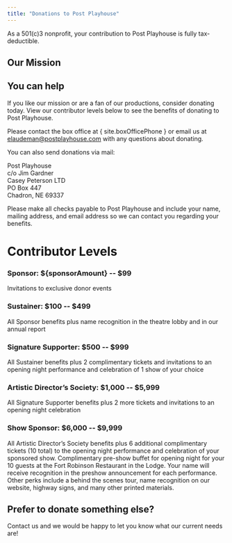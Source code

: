 ```yaml
---
title: "Donations to Post Playhouse"
---
```


<script lang="ts">
  import DonateBtn from "$components/DonateBtn.svelte"
  import Mission from "$components/Mission.md"

  import site from "$data/site"

  const sponsorAmount = site.season - 1967
</script>

<p class="text-center p-2 mb-4">As a 501(c)3 nonprofit, your contribution to Post Playhouse is fully tax-deductible.</p>

<DonateBtn/>

## Our Mission

<Mission/>

## You can help

If you like our mission or are a fan of our productions, consider donating today. View our contributor levels below to see the benefits of donating to Post Playhouse.

<DonateBtn/>

Please contact the box office at { site.boxOfficePhone } or email us at [elaudeman@postplayhouse.com](mailto:elaudeman@postplayhouse.com) with any questions about donating.

You can also send donations via mail:

Post Playhouse  
c/o Jim Gardner  
Casey Peterson LTD  
PO Box 447  
Chadron, NE 69337

Please make all checks payable to Post Playhouse and include your name, mailing address, and email address so we can contact you regarding your benefits.

# Contributor Levels

### Sponsor: ${sponsorAmount} -- $99

Invitations to exclusive donor events

### Sustainer: $100 -- $499

All Sponsor benefits plus name recognition in the theatre lobby and in our annual report

### Signature Supporter: $500 -- $999

All Sustainer benefits plus 2 complimentary tickets and invitations to an opening night performance and celebration of 1 show of your choice

### Artistic Director’s Society: $1,000 -- $5,999

All Signature Supporter benefits plus 2 more tickets and invitations to an opening night celebration

### Show Sponsor: $6,000 -- $9,999

All Artistic Director’s Society benefits plus 6 additional complimentary tickets (10 total) to the opening night performance and celebration of your sponsored show. Complimentary pre-show buffet for opening night for your 10 guests at the Fort Robinson Restaurant in the Lodge. Your name will receive recognition in the preshow announcement for each performance. Other perks include a behind the scenes tour, name recognition on our website, highway signs, and many other printed materials.

## Prefer to donate something else?

Contact us and we would be happy to let you know what our current needs are!

<DonateBtn/>
